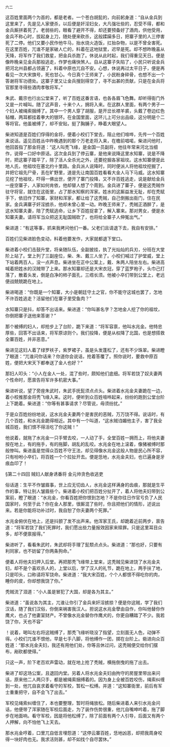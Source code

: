     六二 

   这百姓里面两个为首的，都是老者。一个苍白胡髭的，向前躬身道：“自从金兵到这里来了，先是见人家便杀，以后便是奸淫妇女，大凡强壮些的，忍受不得，都和金兵厮拼着死了。老弱些的，眼看了避开不得，却还要预备好了酒肉，供他受用，金兵不称心时，拔起身上刀，随处便来砍杀，这般蹂躏多日，把寨子里的人三停害死了二停。他们又要小民作他牛马，抬水烧火造饭，扛抬杂物，以是不曾全害死。在这里百姓，兀谁不是家破人亡的，料着在这地狱里，迟早是死。却不想昨晚喜从天降，将军作了我们救星，把金兵杀跑了。休说从此时起，我们得重见天日。便是像昨晚亲见金兵那般逃走，作梦也痛快煞人。自从这寨子失陷了，小民只听说金兵把河北州县都占领遍了，料着中原也兀自不安。心想，休说再过太平日子，便是再看见一次大宋旗号，死也甘心。今日真个王师来了，小民粉身碎骨，也想不出一个答谢将军功德处。这寨子里又让金兵搜刮得空了，寻不出甚的贡献，只是在金兵将官那里寻得些酒肉孝敬将军。”

   朱武、戴宗也行出公堂来了，听了百姓这番言语，也各各眉飞色舞。却听得衙门外又是一片喊叫。随了这声音，十来个人，拥将入来。在这群人里面，有两个男子一个妇人被绳索捆缚了。其中一个男人穿了胡服，是开岔长襟羊裘，头戴了卷边红色毡帽，两耳都挂着拳大的银环。在金国里面，这环儿上可分出品级，这分明是个二等将官。他虽被缚了，却不安贴，挺了胸脯子，睁着大眼望人。

   柴进知道是百姓们俘得的金将，便着小校们下堂去，阻止他们喧哗，先传一个百姓来说话。遥见百姓丛中昨晚遇到的那个万老走将入来，在檐前唱喏，柴进问他时，他回首指了那金将道：“这人叫秃飞缘，是金国一员副将，他往年常来河北当细作，说得一口好中原话。这次金兵到了停云寨，是他来说降这里水知寨，说是不降时，把这寨子踏平了，除了活人全杀光之外，还要挖掘各家祖坟。这水知寨便是此地人氏，他祖坟在塞北约十里路。金兵派人说降时，同时便派人将他祖坟挖掘了，并把它祖先尸骨，丢在旷野里，道是先让南国百姓看看大金人马下马威。这水知寨见挖了他祖坟，吓得一佛出世，便开了寨门投降，又不许百姓逃走，说是献给金兵一座空寨子，人家如何肯依，他却替人想了个周到。金兵进了寨子，便是这秃贼作驻守将官，就住在这衙里，占了那水知察的浑家。姓水的这厮益发无耻，却在秃赋手下，依旧作了知寨，家财和浑家，都让给了这秃贼，自己倒搬出衙门，住在民家。金兵满寨子奸淫掳杀，他却未曾心里一动。昨晚王师来了，秃贼正酒醉了，是这水知寨夫妻，陪了秃赋逃命，让乡下百姓捉拿了，解入寨来。那对男女，便是水知寨夫妻。请将军当众把这无耻国贼砍了，也将给全寨子人伸冤出气。”

   柴进道：“有这等事，抓来我拷问他们一番。父老们且请退下去，我自有安排。”

   百姓们见柴进脸色变动，料着他要发作，大家就都退下堂口。

   柴进着小校们击鼓升堂，将亲随队伍，全副披挂，执了光灿灿的兵刃，分班在大堂阶上站了。堂上列了三副座位，柴、朱、戴三人坐了。小校们喊过了护堂威，堂上下站着两百人，没一点声息。柴进坐在正中公案上，戴、朱两人陪坐左右。柴进高喊着把姓水的汉贼带了上来。那水知寨却还是大宋衣冠，穿了蓝罗袍子，头巾己打落了，散着头发，倒是白净的柿子面孔，三绺长须。他被小卒们带到公堂上，老远便战兢兢跪在地上。

   柴进喝道：“你既是一个知寨，大小是朝廷守土之官，你不能守这城也罢了，怎地不许百姓逃走？活留他们在寨子里受鱼肉？”

   水知寨只是抖，却答不出话来。柴进道：“你叫甚名字？怎地金人挖了你的祖坟，你倒把寨子送他来答谢？”

   那个被缚的妇人，却抢步上了台阶，跪下来道：“将军容禀，他叫水兆金。他特忠厚些，回答不出话来，将军原谅则个。我们投降，便是从权降了北国，也是想搭救全寨百姓，并非恶意。”

   柴进见这妇人着了绿罗袄子，紫罗裙子，虽是头发蓬松了，还有不少珠翠。柴进瞪了眼道：“兀谁问你话来？你道你会说话，抢着答覆了。照你说时，要救中原百姓，便把大宋天下都奉送了金人也好？”

   那妇人叩头：“小人在金人一处，混了些时，颇知他们底细。将军若饶了奴夫妻两个性命时，愿禀告将军许多机密大事。”

   柴进听说，望了旁座朱武时，朱武手抚髭须点点头。柴进着水兆金夫妻跪在一边，着小校推那金将秃飞缘入来。这时，便听到众百姓喧哗起来，纷纷的跑到公堂台阶上下跪着。柴进道：“你等有甚事请求？尽管说，毋须纷扰。”

   于是众百姓纷纷地说，这水兆金夫妻两个是害民的恶贼，万万饶不得。说话时，有几个百姓，和水兆金跪得相近。其中有一个叫道，“这水贼诌媚他主子，害了我全城百姓，我们恨不得活吃了你这贼！”

   他说着，就拖了水兆金一只手臂去咬，一人动了手，全堂百姓一拥而上，将他夫妻按在地上，有的拖手，有的拖脚，胡乱的乱咬。水兆金在地上滚着，像猪被缚时那般惨叫。柴进虽是觉得众百姓不守王法，却见得像水兆金这般人物是民心所不容，只有吩咐小卒们，将百姓一个个拉扯开去。便是恁地，水兆金夫妇，也已遍身是牙痕血印了！

   §第二十四回 贼妇人献身诱番将 金元帅贪色收逃吏

   俗话道：生平不作皱眉事，世上应无切齿人，水兆金这样满身的齿痕，那就是生平作的事，特让别人皱眉些个。柴进着小校们把百姓分扯开了，着人将他夫妇带到公案前，瞪了眼道：“水兆金，你看百姓把你恨到怎地？不是你往日作官亏负了人民国家时，何至于此？你在金人那里，很厮混了些时，你且把他们的情形，述说出来。若是你能将功补过时，我自恕了你夫妻两个死罪。”

   水兆金俯伏在地上，还是抖颤了发不出声来。他浑家王氏，却跪着近前两步，禀告道：“将军若饶了我们死罪时，我们愿出些力量报效因家来赎罪。只是这里耳目众多，却不便禀报得。”

   柴进听了，看看朱武时，朱武却将手理了髭颓点点头。柴进道：“那也好，只要有利同家，也不妨留了你两条狗命。”

   便着人将他夫妇押入后堂。再把那秃飞缘带上堂来，这秃贼见柴进饶了水兆金夫妇，却不是个喜欢杀人的，上堂以后，学了汉人的礼节，跪在地上，两手扶了地，只是叩头，口称请将军饶命。柴进道：“我大宋百姓，个个人都恨不得吃你的肉，睡你的皮，你却想我饶了你。”

   秃贼流了泪道：“小人虽是冒犯了大国，却是各为其主。”

   柴进道：“虽说各为其主，兀谁让你引了金兵来奸淫掳掠？便是你这贼，学了我们汉话，随了我们汉俗，你倒来祸害我汉人。担说这水兆金孽由自作，你叫他替你作鹰犬，也占了他妻室财产。不曾像水兆金替你作鹰犬的，你更自糟踏了不少。我若饶了你，天也不容”

 ！说着，喝叫左右将这贼缚了，那秃飞缘听晓没了指望，立刻面无人色，动弹不得。小校们兀谁不恨他，早是七手八脚，将他缚作一团，掷在台阶上。砦进向众百姓道：“那水兆金夫妇，我还有用他们处，你等且休过问，这秃贼便交给你们摆布，剐砍都使得。”

   只这一声，阶下老百欢声雷动，就在地上抢了秃贼，横拖倒曳的拖了出去。

   柴进了却这场公案，且退回内堂。另着人将水兆金夫妇由拘守的房屋里带出来问话，原来他二人两只手，都是被绳索捆缚着的。因为身上全被百姓咬伤，绳索纠缠到一处，他兀自哀求着看守的军校，暂松一松缚。并道：“这知寨衙里，前后有军士重重把守，自不会飞了出去。”

   军校见绳索纠缠住了，本也要整理，暂时将绳放松。随后柴进着人来引水兆金问话，他便带了浑家随在军校后面走，为了装作伤势很重，他兀自嘴呻吟着，拖了脚步在地面响。看守军校，因是将他松缚了，除了前面有两个人引导，后面又有两个人押解，向不怕他飞上天去。

   那水兆金哼着，口里兀自低言埋怨道：“这停云寨百姓，恁地凶恶，却把我周身咬得一块好肉也无。我求活则甚，却不如找个自尽罢休。”

